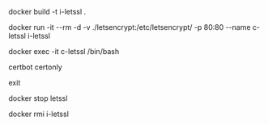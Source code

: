 
docker build -t i-letssl .

docker run -it --rm -d -v ./letsencrypt:/etc/letsencrypt/ -p 80:80 --name c-letssl i-letssl 

docker exec -it c-letssl /bin/bash

certbot certonly

exit

docker stop letssl

docker rmi i-letssl

